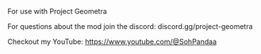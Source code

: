 For use with Project Geometra

For questions about the mod join the discord: discord.gg/project-geometra

Checkout my YouTube: https://www.youtube.com/@SohPandaa